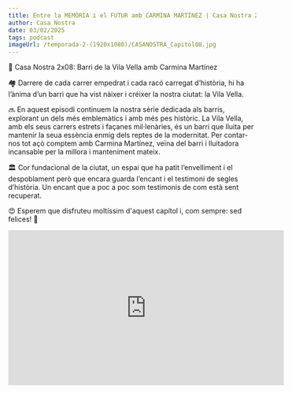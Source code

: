 ```yaml
---
title: Entre la MEMÒRIA i el FUTUR amb CARMINA MARTÍNEZ | Casa Nostra 2x08
author: Casa Nostra
date: 03/02/2025
tags: podcast
imageUrl: /temporada-2-(1920x1080)/CASANOSTRA_Capitol08.jpg
---
```


<p>🏡 Casa Nostra 2x08: Barri de la Vila Vella amb Carmina Martínez </p>

<p>🏘️ Darrere de cada carrer empedrat i cada racó carregat d’història, hi ha l’ànima d’un barri que ha vist nàixer i créixer la nostra ciutat: la Vila Vella.</p>

<p>🔜 En aquest episodi continuem la nostra sèrie dedicada als barris, explorant un dels més emblemàtics i amb més pes històric. La Vila Vella, amb els seus carrers estrets i façanes mil·lenàries, és un barri que lluita per mantenir la seua essència enmig dels reptes de la modernitat. Per contar-nos tot açò comptem amb Carmina Martínez, veïna del barri i lluitadora incansable per la millora i manteniment mateix.</p>

<p>🏛️ Cor fundacional de la ciutat, un espai que ha patit l’envelliment i el despoblament però que encara guarda l’encant i el testimoni de segles d’història. Un encant que a poc a poc som testimonis de com està sent recuperat.</p>

<p>😍 Esperem que disfruteu moltíssim d&#39;aquest capítol i, com sempre: sed felices! 🩵</p>

<iframe width="560" height="315" src="https://www.youtube.com/embed/lS74auanlkU?si=6ELwoq9mYPST4SoH" title="YouTube video player" frameborder="0" allow="accelerometer; autoplay; clipboard-write; encrypted-media; gyroscope; picture-in-picture; web-share" referrerpolicy="strict-origin-when-cross-origin" allowfullscreen></iframe>
